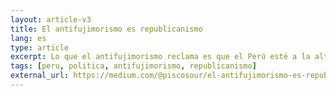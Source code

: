 ```yaml
---
layout: article-v3
title: El antifujimorismo es republicanismo
lang: es
type: article
excerpt: Lo que el antifujimorismo reclama es que el Perú esté a la altura de su propia promesa republicana.
tags: [peru, politica, antifujimorismo, republicanismo]
external_url: https://medium.com/@piscosour/el-antifujimorismo-es-republicanismo-614793c76dd1
---
```


